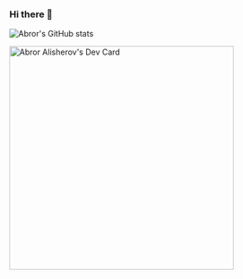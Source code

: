 ### Hi there 👋

![Abror's GitHub stats](https://github-readme-stats.vercel.app/api?username=Abror2305&show_icons=true&theme=dracula)
<!--
**Abror2305/Abror2305** is a ✨ _special_ ✨ repository because its `README.md` (this file) appears on your GitHub profile.

Here are some ideas to get you started:

- 🔭 I’m currently working on ...
- 🌱 I’m currently learning ...
- 👯 I’m looking to collaborate on ...
- 🤔 I’m looking for help with ...
- 💬 Ask me about ...
- 📫 How to reach me: ...
- 😄 Pronouns: ...
- ⚡ Fun fact: ...
-->
<a href="https://app.daily.dev/Abror"><img src="https://api.daily.dev/devcards/3eeeabbc4ce54aa19031ee6c355fc7c0.png?r=7fp" width="400" alt="Abror Alisherov's Dev Card"/></a>
